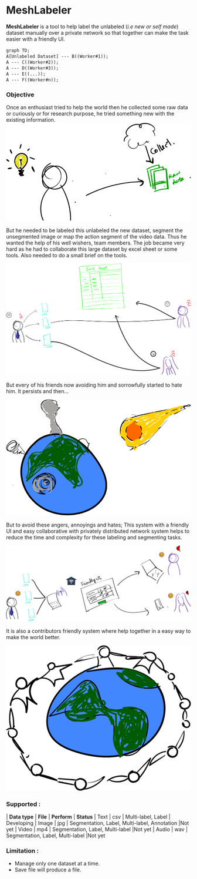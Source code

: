 
# MeshLabeler
**MeshLabeler** is a tool to help label the unlabeled (*i.e new or self made*) dataset manually over a private network so that together can make the task easier with a friendly UI.


```mermaid
graph TD;
A[Unlabeled Dataset] --- B((Worker#1));
A --- C((Worker#2));
A --- D((Worker#3));
A --- E((...));
A --- F((Worker#n));
```

### Objective
Once an enthusiast tried to help the world then he collected some raw data or curiously or for research purpose, he tried something new with the existing information.  
  ![ Once an enthusiast tried to help the world ](https://raw.githubusercontent.com/MeshLabeler/meshlabeler.github.io/main/img/pre.png)
 
But he needed to be labeled this unlabeled the new dataset, segment the unsegmented image or map the action segment of the video data. Thus he wanted the help of his well wishers, team members. The job became very hard as he had to collaborate this large dataset by excel sheet or some tools. Also needed to do a small brief on the tools.  

  ![enter image description here](https://raw.githubusercontent.com/MeshLabeler/meshlabeler.github.io/main/img/traditional.png)

But every of his friends now avoiding him and sorrowfully started to hate him. It persists and then...

![enter image description here](https://raw.githubusercontent.com/MeshLabeler/meshlabeler.github.io/main/img/world_destroyed.png)

But to avoid these angers, annoyings and hates; This system with a friendly UI and easy collaborative with privately distributed network system helps to reduce the time and complexity for these labeling and segmenting tasks. 

![enter image description here](https://raw.githubusercontent.com/MeshLabeler/meshlabeler.github.io/main/img/soln.png)

It is also a contributors friendly system where help together in a easy way to make the world better. 

![enter image description here](https://raw.githubusercontent.com/MeshLabeler/meshlabeler.github.io/main/img/better_world.png)

### Supported :

| **Data type** | **File** | **Perform** | **Status**
| Text | csv | Multi-label, Label | Developing
| Image | jpg | Segmentation, Label, Multi-label, Annotation |Not yet
| Video | mp4 | Segmentation, Label, Multi-label |Not yet
| Audio | wav | Segmentation, Label, Multi-label |Not yet

### **Limitation :**

 - Manage only one dataset at a time.
 - Save file will produce a file.
